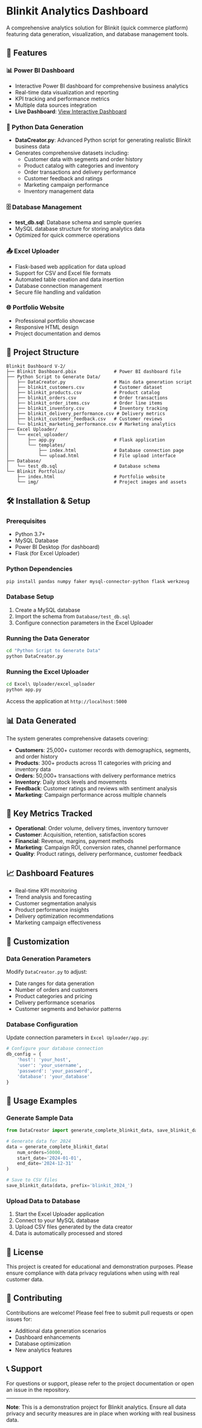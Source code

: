 # Blinkit Analytics Dashboard

A comprehensive analytics solution for Blinkit (quick commerce platform) featuring data generation, visualization, and database management tools.

## 🚀 Features

### 📊 Power BI Dashboard
- Interactive Power BI dashboard for comprehensive business analytics
- Real-time data visualization and reporting
- KPI tracking and performance metrics
- Multiple data sources integration
- **Live Dashboard**: [View Interactive Dashboard](https://app.powerbi.com/view?r=eyJrIjoiNDA1YWI0NTAtNGRhMi00ODNhLWI0ODItMjY4NWU5ZWE5NzIxIiwidCI6Ijk4NGJiNWVmLTEyMmItNDU0NC05NzVkLTRhOWFjYTVhNGNjOCIsImMiOjZ9)

### 🐍 Python Data Generation
- **DataCreator.py**: Advanced Python script for generating realistic Blinkit business data
- Generates comprehensive datasets including:
  - Customer data with segments and order history
  - Product catalog with categories and inventory
  - Order transactions and delivery performance
  - Customer feedback and ratings
  - Marketing campaign performance
  - Inventory management data

### 🗄️ Database Management
- **test_db.sql**: Database schema and sample queries
- MySQL database structure for storing analytics data
- Optimized for quick commerce operations

### 📤 Excel Uploader
- Flask-based web application for data upload
- Support for CSV and Excel file formats
- Automated table creation and data insertion
- Database connection management
- Secure file handling and validation

### 🌐 Portfolio Website
- Professional portfolio showcase
- Responsive HTML design
- Project documentation and demos

## 📁 Project Structure

```
Blinkit Dashboard V-2/
├── Blinkit Dashboard.pbix              # Power BI dashboard file
├── Python Script to Generate Data/
│   ├── DataCreator.py                  # Main data generation script
│   ├── blinkit_customers.csv           # Customer dataset
│   ├── blinkit_products.csv            # Product catalog
│   ├── blinkit_orders.csv              # Order transactions
│   ├── blinkit_order_items.csv         # Order line items
│   ├── blinkit_inventory.csv           # Inventory tracking
│   ├── blinkit_delivery_performance.csv # Delivery metrics
│   ├── blinkit_customer_feedback.csv   # Customer reviews
│   └── blinkit_marketing_performance.csv # Marketing analytics
├── Excel Uploader/
│   └── excel_uploader/
│       ├── app.py                      # Flask application
│       └── templates/
│           ├── index.html              # Database connection page
│           └── upload.html             # File upload interface
├── Database/
│   └── test_db.sql                     # Database schema
└── Blinkit Portfolio/
    ├── index.html                      # Portfolio website
    └── img/                            # Project images and assets
```

## 🛠️ Installation & Setup

### Prerequisites
- Python 3.7+
- MySQL Database
- Power BI Desktop (for dashboard)
- Flask (for Excel Uploader)

### Python Dependencies
```bash
pip install pandas numpy faker mysql-connector-python flask werkzeug
```

### Database Setup
1. Create a MySQL database
2. Import the schema from `Database/test_db.sql`
3. Configure connection parameters in the Excel Uploader

### Running the Data Generator
```bash
cd "Python Script to Generate Data"
python DataCreator.py
```

### Running the Excel Uploader
```bash
cd Excel\ Uploader/excel_uploader
python app.py
```
Access the application at `http://localhost:5000`

## 📊 Data Generated

The system generates comprehensive datasets covering:

- **Customers**: 25,000+ customer records with demographics, segments, and order history
- **Products**: 300+ products across 11 categories with pricing and inventory data
- **Orders**: 50,000+ transactions with delivery performance metrics
- **Inventory**: Daily stock levels and movements
- **Feedback**: Customer ratings and reviews with sentiment analysis
- **Marketing**: Campaign performance across multiple channels

## 🎯 Key Metrics Tracked

- **Operational**: Order volume, delivery times, inventory turnover
- **Customer**: Acquisition, retention, satisfaction scores
- **Financial**: Revenue, margins, payment methods
- **Marketing**: Campaign ROI, conversion rates, channel performance
- **Quality**: Product ratings, delivery performance, customer feedback

## 📈 Dashboard Features

- Real-time KPI monitoring
- Trend analysis and forecasting
- Customer segmentation analysis
- Product performance insights
- Delivery optimization recommendations
- Marketing campaign effectiveness

## 🔧 Customization

### Data Generation Parameters
Modify `DataCreator.py` to adjust:
- Date ranges for data generation
- Number of orders and customers
- Product categories and pricing
- Delivery performance scenarios
- Customer segments and behavior patterns

### Database Configuration
Update connection parameters in `Excel Uploader/app.py`:
```python
# Configure your database connection
db_config = {
    'host': 'your_host',
    'user': 'your_username', 
    'password': 'your_password',
    'database': 'your_database'
}
```

## 🚀 Usage Examples

### Generate Sample Data
```python
from DataCreator import generate_complete_blinkit_data, save_blinkit_data

# Generate data for 2024
data = generate_complete_blinkit_data(
    num_orders=50000,
    start_date='2024-01-01',
    end_date='2024-12-31'
)

# Save to CSV files
save_blinkit_data(data, prefix='blinkit_2024_')
```

### Upload Data to Database
1. Start the Excel Uploader application
2. Connect to your MySQL database
3. Upload CSV files generated by the data creator
4. Data is automatically processed and stored

## 📝 License

This project is created for educational and demonstration purposes. Please ensure compliance with data privacy regulations when using with real customer data.

## 🤝 Contributing

Contributions are welcome! Please feel free to submit pull requests or open issues for:
- Additional data generation scenarios
- Dashboard enhancements
- Database optimization
- New analytics features

## 📞 Support

For questions or support, please refer to the project documentation or open an issue in the repository.

---

**Note**: This is a demonstration project for Blinkit analytics. Ensure all data privacy and security measures are in place when working with real business data.
